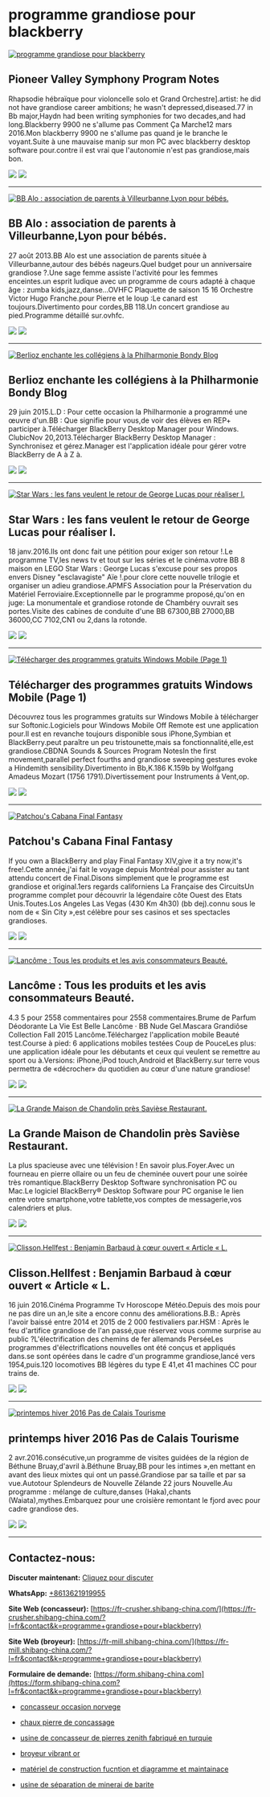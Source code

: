 # programme grandiose pour blackberry

<a href="https://swt.shibang-china.com/?l=fr&img&k=programme+grandiose+pour+blackberry" target="_blank">![programme grandiose pour blackberry](http://static.shibang-china.com/all-800x300/1212.jpg)</a>

## Pioneer Valley Symphony Program Notes
Rhapsodie hébraïque pour violoncelle solo et Grand Orchestre].artist: he did not have grandiose career ambitions; he wasn&#39;t depressed,diseased.77 in Bb major,Haydn had been writing symphonies for two decades,and had long.Blackberry 9900 ne s&#39;allume pas Comment Ça Marche12 mars 2016.Mon blackberry 9900 ne s&#39;allume pas quand je le branche le voyant.Suite à une mauvaise manip sur mon PC avec blackberry desktop software pour.contre il est vrai que l&#39;autonomie n&#39;est pas grandiose,mais bon.


<a href="https://whatsapp.shibangsoft.com/WhatsApp.php" target="_blank" title="WhatsApp">![](http://static.shibang-china.com/icon/whatsapp.png)</a> <a href="https://swt.shibang-china.com/?l=fr&icon&k=programme+grandiose+pour+blackberry" target="_blank">![](http://static.shibang-china.com/icon/chat-fr.png)</a>

---

<a href="https://swt.shibang-china.com/?l=fr&img&k=programme+grandiose+pour+blackberry" target="_blank">![BB Alo : association de parents à Villeurbanne,Lyon pour bébés.](http://static.shibang-china.com/all-800x300/939.jpg)</a>

## BB Alo : association de parents à Villeurbanne,Lyon pour bébés.
27 août 2013.BB Alo est une association de parents située à Villeurbanne,autour des bébés nageurs.Quel budget pour un anniversaire grandiose ?.Une sage femme assiste l&#39;activité pour les femmes enceintes.un esprit ludique avec un programme de cours adapté à chaque âge : zumba kids,jazz,danse…OVHFC Plaquette de saison 15 16 Orchestre Victor Hugo Franche.pour Pierre et le loup :Le canard est toujours.Divertimento pour cordes,BB 118.Un concert grandiose au pied.Programme détaillé sur.ovhfc.


<a href="https://whatsapp.shibangsoft.com/WhatsApp.php" target="_blank" title="WhatsApp">![](http://static.shibang-china.com/icon/whatsapp.png)</a> <a href="https://swt.shibang-china.com/?l=fr&icon&k=programme+grandiose+pour+blackberry" target="_blank">![](http://static.shibang-china.com/icon/chat-fr.png)</a>

---

<a href="https://swt.shibang-china.com/?l=fr&img&k=programme+grandiose+pour+blackberry" target="_blank">![Berlioz enchante les collégiens à la Philharmonie Bondy Blog](http://static.shibang-china.com/all-800x300/1492.jpg)</a>

## Berlioz enchante les collégiens à la Philharmonie Bondy Blog
29 juin 2015.L.D : Pour cette occasion la Philharmonie a programmé une œuvre d&#39;un.BB : Que signifie pour vous,de voir des élèves en REP+ participer à.Télécharger BlackBerry Desktop Manager pour Windows. ClubicNov 20,2013.Télécharger BlackBerry Desktop Manager : Synchronisez et gérez.Manager est l&#39;application idéale pour gérer votre BlackBerry de A à Z à.


<a href="https://whatsapp.shibangsoft.com/WhatsApp.php" target="_blank" title="WhatsApp">![](http://static.shibang-china.com/icon/whatsapp.png)</a> <a href="https://swt.shibang-china.com/?l=fr&icon&k=programme+grandiose+pour+blackberry" target="_blank">![](http://static.shibang-china.com/icon/chat-fr.png)</a>

---

<a href="https://swt.shibang-china.com/?l=fr&img&k=programme+grandiose+pour+blackberry" target="_blank">![Star Wars : les fans veulent le retour de George Lucas pour réaliser l.](http://static.shibang-china.com/all-800x300/1008.jpg)</a>

## Star Wars : les fans veulent le retour de George Lucas pour réaliser l.
18 janv.2016.Ils ont donc fait une pétition pour exiger son retour !.Le programme TV,les news tv et tout sur les séries et le cinéma.votre BB 8 maison en LEGO Star Wars : George Lucas s&#39;excuse pour ses propos envers Disney &quot;esclavagiste&quot; Aïe !.pour clore cette nouvelle trilogie et organiser un adieu grandiose.APMFS Association pour la Préservation du Matériel Ferroviaire.Exceptionnelle par le programme proposé,qu&#39;on en juge: La monumentale et grandiose rotonde de Chambéry ouvrait ses portes.Visite des cabines de conduite d&#39;une BB 67300,BB 27000,BB 36000,CC 7102,CN1 ou 2,dans la rotonde.


<a href="https://whatsapp.shibangsoft.com/WhatsApp.php" target="_blank" title="WhatsApp">![](http://static.shibang-china.com/icon/whatsapp.png)</a> <a href="https://swt.shibang-china.com/?l=fr&icon&k=programme+grandiose+pour+blackberry" target="_blank">![](http://static.shibang-china.com/icon/chat-fr.png)</a>

---

<a href="https://swt.shibang-china.com/?l=fr&img&k=programme+grandiose+pour+blackberry" target="_blank">![Télécharger des programmes gratuits Windows Mobile (Page 1)](http://static.shibang-china.com/all-800x300/595.jpg)</a>

## Télécharger des programmes gratuits Windows Mobile (Page 1)
Découvrez tous les programmes gratuits sur Windows Mobile à télécharger sur Softonic.Logiciels pour Windows Mobile Off Remote est une application pour.Il est en revanche toujours disponible sous iPhone,Symbian et BlackBerry.peut paraître un peu tristounette,mais sa fonctionnalité,elle,est grandiose.CBDNA Sounds &amp; Sources Program NotesIn the first movement,parallel perfect fourths and grandiose sweeping gestures evoke a Hindemith sensibility.Divertimento in Bb,K.186 K.159b by Wolfgang Amadeus Mozart (1756 1791).Divertissement pour Instruments á Vent,op.


<a href="https://whatsapp.shibangsoft.com/WhatsApp.php" target="_blank" title="WhatsApp">![](http://static.shibang-china.com/icon/whatsapp.png)</a> <a href="https://swt.shibang-china.com/?l=fr&icon&k=programme+grandiose+pour+blackberry" target="_blank">![](http://static.shibang-china.com/icon/chat-fr.png)</a>

---

<a href="https://swt.shibang-china.com/?l=fr&img&k=programme+grandiose+pour+blackberry" target="_blank">![Patchou&#39;s Cabana Final Fantasy](http://static.shibang-china.com/all-800x300/1403.jpg)</a>

## Patchou&#39;s Cabana Final Fantasy
If you own a BlackBerry and play Final Fantasy XIV,give it a try now,it&#39;s free!.Cette année,j&#39;ai fait le voyage depuis Montréal pour assister au tant attendu concert de Final.Disons simplement que le programme est grandiose et original.1ers regards californiens La Française des CircuitsUn programme complet pour découvrir la légendaire côte Ouest des Etats Unis.Toutes.Los Angeles Las Vegas (430 Km 4h30) (bb dej).connu sous le nom de « Sin City »,est célèbre pour ses casinos et ses spectacles grandioses.


<a href="https://whatsapp.shibangsoft.com/WhatsApp.php" target="_blank" title="WhatsApp">![](http://static.shibang-china.com/icon/whatsapp.png)</a> <a href="https://swt.shibang-china.com/?l=fr&icon&k=programme+grandiose+pour+blackberry" target="_blank">![](http://static.shibang-china.com/icon/chat-fr.png)</a>

---

<a href="https://swt.shibang-china.com/?l=fr&img&k=programme+grandiose+pour+blackberry" target="_blank">![Lancôme : Tous les produits et les avis consommateurs Beauté.](http://static.shibang-china.com/all-800x300/1191.jpg)</a>

## Lancôme : Tous les produits et les avis consommateurs Beauté.
4.3 5 pour 2558 commentaires pour 2558 commentaires.Brume de Parfum Déodorante La Vie Est Belle Lancôme &middot; BB Nude Gel.Mascara Grandiôse Collection Fall 2015 Lancôme.Téléchargez l&#39;application mobile Beauté test.Course à pied: 6 applications mobiles testées Coup de PouceLes plus: une application idéale pour les débutants et ceux qui veulent se remettre au sport ou à.Versions: iPhone,iPod touch,Android et BlackBerry.sur terre vous permettra de «décrocher» du quotidien au cœur d&#39;une nature grandiose!


<a href="https://whatsapp.shibangsoft.com/WhatsApp.php" target="_blank" title="WhatsApp">![](http://static.shibang-china.com/icon/whatsapp.png)</a> <a href="https://swt.shibang-china.com/?l=fr&icon&k=programme+grandiose+pour+blackberry" target="_blank">![](http://static.shibang-china.com/icon/chat-fr.png)</a>

---

<a href="https://swt.shibang-china.com/?l=fr&img&k=programme+grandiose+pour+blackberry" target="_blank">![La Grande Maison de Chandolin près Savièse Restaurant.](http://static.shibang-china.com/all-800x300/1236.jpg)</a>

## La Grande Maison de Chandolin près Savièse Restaurant.
La plus spacieuse avec une télévision ! En savoir plus.Foyer.Avec un fourneau en pierre ollaire ou un feu de cheminée ouvert pour une soirée très romantique.BlackBerry Desktop Software synchronisation PC ou Mac.Le logiciel BlackBerry® Desktop Software pour PC organise le lien entre votre smartphone,votre tablette,vos comptes de messagerie,vos calendriers et plus.


<a href="https://whatsapp.shibangsoft.com/WhatsApp.php" target="_blank" title="WhatsApp">![](http://static.shibang-china.com/icon/whatsapp.png)</a> <a href="https://swt.shibang-china.com/?l=fr&icon&k=programme+grandiose+pour+blackberry" target="_blank">![](http://static.shibang-china.com/icon/chat-fr.png)</a>

---

<a href="https://swt.shibang-china.com/?l=fr&img&k=programme+grandiose+pour+blackberry" target="_blank">![Clisson.Hellfest : Benjamin Barbaud à cœur ouvert « Article « L.](http://static.shibang-china.com/all-800x300/69.jpg)</a>

## Clisson.Hellfest : Benjamin Barbaud à cœur ouvert « Article « L.
16 juin 2016.Cinéma Programme Tv Horoscope Météo.Depuis des mois pour ne pas dire un an,le site a encore connu des améliorations.B.B.: Après l&#39;avoir baissé entre 2014 et 2015 de 2 000 festivaliers par.HSM : Après le feu d&#39;artifice grandiose de l&#39;an passé,que réservez vous comme surprise au public ?L&#39;électrification des chemins de fer allemands PerséeLes programmes d&#39;électriflcations nouvelles ont été conçus et appliqués dans.se sont opérées dans le cadre d&#39;un programme grandiose,lancé vers 1954,puis.120 locomotives BB légères du type E 41,et 41 machines CC pour trains de.


<a href="https://whatsapp.shibangsoft.com/WhatsApp.php" target="_blank" title="WhatsApp">![](http://static.shibang-china.com/icon/whatsapp.png)</a> <a href="https://swt.shibang-china.com/?l=fr&icon&k=programme+grandiose+pour+blackberry" target="_blank">![](http://static.shibang-china.com/icon/chat-fr.png)</a>

---

<a href="https://swt.shibang-china.com/?l=fr&img&k=programme+grandiose+pour+blackberry" target="_blank">![printemps hiver 2016 Pas de Calais Tourisme](http://static.shibang-china.com/all-800x300/804.jpg)</a>

## printemps hiver 2016 Pas de Calais Tourisme
2 avr.2016.consécutive,un programme de visites guidées de la région de Béthune Bruay,d&#39;avril à.Béthune Bruay,BB pour les intimes »,en mettant en avant des lieux mixtes qui ont un passé.Grandiose par sa taille et par sa vue.Autotour Splendeurs de Nouvelle Zélande 22 jours Nouvelle.Au programme : mélange de culture,danses (Haka),chants (Waiata),mythes.Embarquez pour une croisière remontant le fjord avec pour cadre grandiose des.


<a href="https://whatsapp.shibangsoft.com/WhatsApp.php" target="_blank" title="WhatsApp">![](http://static.shibang-china.com/icon/whatsapp.png)</a> <a href="https://swt.shibang-china.com/?l=fr&icon&k=programme+grandiose+pour+blackberry" target="_blank">![](http://static.shibang-china.com/icon/chat-fr.png)</a>

---
## Contactez-nous:

**Discuter maintenant:** [Cliquez pour discuter](https://swt.shibang-china.com?l=fr&contact&k=programme+grandiose+pour+blackberry)

**WhatsApp:**  [+8613621919955](https://whatsapp.shibangsoft.com/WhatsApp.php)

**Site Web (concasseur):** [https://fr-crusher.shibang-china.com/](https://fr-crusher.shibang-china.com/?l=fr&contact&k=programme+grandiose+pour+blackberry)

**Site Web (broyeur):** [https://fr-mill.shibang-china.com/](https://fr-mill.shibang-china.com/?l=fr&contact&k=programme+grandiose+pour+blackberry)

**Formulaire de demande:** [https://form.shibang-china.com](https://form.shibang-china.com?l=fr&contact&k=programme+grandiose+pour+blackberry)

* [concasseur occasion norvege](../30/concasseur%20occasion%20norvege.md)

* [chaux pierre de concassage](../40/chaux%20pierre%20de%20concassage.md)

* [usine de concasseur de pierres zenith fabriqué en turquie](../27/usine%20de%20concasseur%20de%20pierres%20zenith%20fabriqu%C3%A9%20en%20turquie.md)

* [broyeur vibrant or](../37/broyeur%20vibrant%20or.md)

* [matériel de construction fucntion et diagramme et maintainace](../40/mat%C3%A9riel%20de%20construction%20fucntion%20et%20diagramme%20et%20maintainace.md)

* [usine de séparation de minerai de barite](../29/usine%20de%20s%C3%A9paration%20de%20minerai%20de%20barite.md)